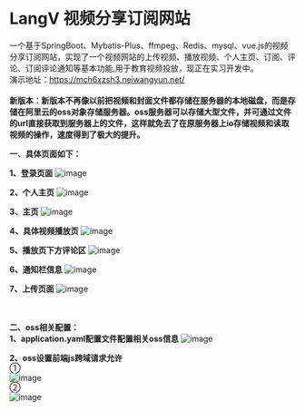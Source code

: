 # LangV 视频分享订阅网站      
一个基于SpringBoot、Mybatis-Plus、ffmpeg、Redis、mysql、vue.js的视频分享订阅网站，实现了一个视频网站的上传视频、播放视频、个人主页、订阅、评论、订阅评论通知等基本功能,用于教育视频投放，现正在实习开发中。
 <br>
 演示地址：https://mch6xzsh3.neiwangyun.net/ <br><br>
**新版本：新版本不再像以前把视频和封面文件都存储在服务器的本地磁盘，而是存储在阿里云的oss对象存储服务器。oss服务器可以存储大型文件，并可通过文件的url直接获取到服务器上的文件，这样就免去了在原服务器上io存储视频和读取视频的操作，速度得到了极大的提升。<br>**



**一、具体页面如下：**


**1、登录页面**
![image](https://gitee.com/ljx1845780976/img/raw/main/%E7%99%BB%E5%BD%95.png)

**2、个人主页**
![image](https://gitee.com/ljx1845780976/img/raw/main/%E4%B8%AA%E4%BA%BA%E4%B8%BB%E9%A1%B5.png)

**3、主页**
![image](https://gitee.com/ljx1845780976/img/raw/main/%E4%B8%BB%E9%A1%B5.png)

**4、具体视频播放页**
![image](https://gitee.com/ljx1845780976/img/raw/main/%E8%A7%86%E9%A2%91%E6%92%AD%E6%94%BE%E9%A1%B5.png)

**5、播放页下方评论区**
![image](https://gitee.com/ljx1845780976/img/raw/main/%E6%92%AD%E6%94%BE%E8%A7%86%E9%A2%91%E9%A1%B5%E4%B8%8B%E8%AF%84%E8%AE%BA%E5%8C%BA.png)

**6、通知栏信息**
![image](https://gitee.com/ljx1845780976/img/raw/main/%E9%80%9A%E7%9F%A5%E6%A0%8F.png)

**7、上传页面**
![image](https://gitee.com/ljx1845780976/img/raw/main/%E4%B8%8A%E4%BC%A0%E9%A1%B5%E9%9D%A2.png)

<br><br>
**二、oss相关配置：**<br>
**1、application.yaml配置文件配置相关oss信息**
![image](https://gitee.com/ljx1845780976/img/raw/main/oss%E9%85%8D%E7%BD%AE1.png)

**2、oss设置前端js跨域请求允许**
<br>①<br>
![image](https://gitee.com/ljx1845780976/img/raw/main/%E8%B7%A8%E5%9F%9F%E8%AE%BE%E7%BD%AE1.png)
<br>②<br>
![image](https://gitee.com/ljx1845780976/img/raw/main/%E8%B7%A8%E5%9F%9F%E8%AE%BE%E7%BD%AE2.png)
